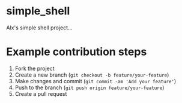 # simple_shell
Alx's simple shell project...

# Example contribution steps
1. Fork the project
2. Create a new branch (`git checkout -b feature/your-feature`)
3. Make changes and commit (`git commit -am 'Add your feature'`)
4. Push to the branch (`git push origin feature/your-feature`)
5. Create a pull request

